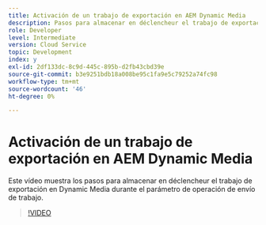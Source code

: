 ```yaml
---
title: Activación de un trabajo de exportación en AEM Dynamic Media
description: Pasos para almacenar en déclencheur el trabajo de exportación durante la operación de envío del trabajo en Dynamic Media.
role: Developer
level: Intermediate
version: Cloud Service
topic: Development
index: y
exl-id: 2df133dc-8c9d-445c-895b-d2fb43cbd39e
source-git-commit: b3e9251bdb18a008be95c1fa9e5c79252a74fc98
workflow-type: tm+mt
source-wordcount: '46'
ht-degree: 0%

---
```


# Activación de un trabajo de exportación en AEM Dynamic Media

Este vídeo muestra los pasos para almacenar en déclencheur el trabajo de exportación en Dynamic Media durante el parámetro de operación de envío de trabajo.

>[!VIDEO](https://video.tv.adobe.com/v/335454?quality=12&learn=on)
